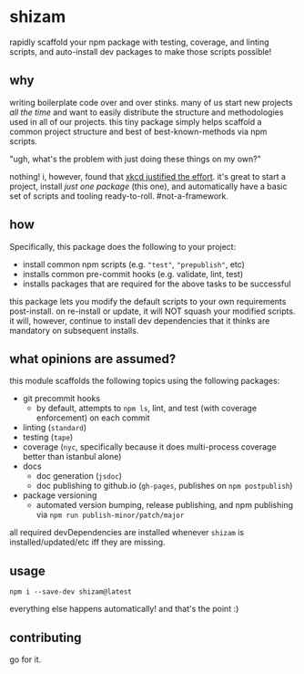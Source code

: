 # shizam

rapidly scaffold your npm package with testing, coverage, and linting scripts, and auto-install dev packages to make those scripts possible!

## why

writing boilerplate code over and over stinks.  many of us start new projects _all the time_ and want to easily distribute the structure and methodologies used in all of our projects.  this tiny package simply helps scaffold a common project structure and best of best-known-methods via npm scripts.

"ugh, what's the problem with just doing these things on my own?"

nothing!  i, however, found that [xkcd justified the effort](http://imgs.xkcd.com/comics/is_it_worth_the_time.png). it's great to start a project, install _just one package_ (this one), and automatically have a basic set of scripts and tooling ready-to-roll. #not-a-framework.

## how

Specifically, this package does the following to your project:
  - install common npm scripts (e.g. `"test"`, `"prepublish"`, etc)
  - installs common pre-commit hooks (e.g. validate, lint, test)
  - installs packages that are required for the above tasks to be successful

this package lets you modify the default scripts to your own requirements post-install. on re-install or update, it will NOT squash your modified scripts.  it will, however, continue to install dev dependencies that it thinks are mandatory on subsequent installs.

## what opinions are assumed?

this module scaffolds the following topics using the following packages:

- git precommit hooks
  - by default, attempts to `npm ls`, lint, and test (with coverage enforcement) on each commit
- linting (`standard`)
- testing (`tape`)
- coverage (`nyc`, specifically because it does multi-process coverage better than istanbul alone)
- docs
  - doc generation (`jsdoc`)
  - doc publishing to github.io (`gh-pages`, publishes on `npm postpublish`)
- package versioning
  - automated version bumping, release publishing, and npm publishing via `npm run publish-minor/patch/major`

all required devDependencies are installed whenever `shizam` is installed/updated/etc iff they are missing.

## usage

`npm i --save-dev shizam@latest`

everything else happens automatically!  and that's the point :)

## contributing

go for it.
